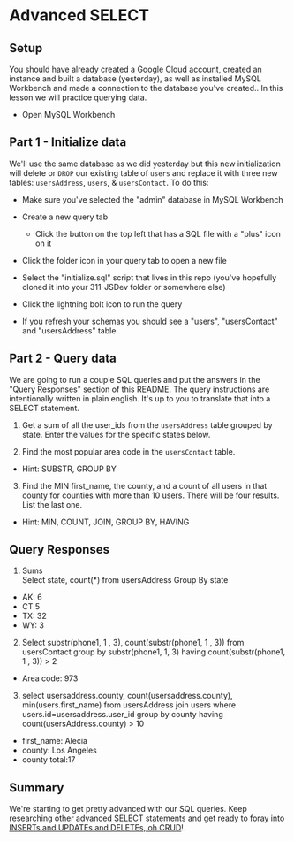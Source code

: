 # Advanced SELECT

## Setup

You should have already created a Google Cloud account, created an instance and built a database (yesterday), as well as installed MySQL Workbench and made a connection to the database you've created.. In this lesson we will practice querying data.

* Open MySQL Workbench

## Part 1 - Initialize data

We'll use the same database as we did yesterday but this new initialization will delete or `DROP` our existing table of `users` and replace it with three new tables: `usersAddress`, `users`, & `usersContact`. To do this:

* Make sure you've selected the "admin" database in MySQL Workbench

* Create a new query tab
  * Click the button on the top left that has a SQL file with a "plus" icon on it

* Click the folder icon in your query tab to open a new file

* Select the "initialize.sql" script that lives in this repo (you've hopefully cloned it into your 311-JSDev folder or somewhere else)

* Click the lightning bolt icon to run the query

* If you refresh your schemas you should see a "users", "usersContact" and "usersAddress" table

## Part 2 - Query data

We are going to run a couple SQL queries and put the answers in the "Query Responses" section of this README. The query instructions are intentionally written in plain english. It's up to you to translate that into a SELECT statement.

1. Get a sum of all the user_ids from the `usersAddress` table grouped by state. Enter the values for the specific states below.

2. Find the most popular area code in the `usersContact` table. 
  * Hint: SUBSTR, GROUP BY

3. Find the MIN first_name, the county, and a count of all users in that county for counties with more than 10 users. There will be four results. List the last one. 
  * Hint: MIN, COUNT, JOIN, GROUP BY, HAVING


## Query Responses

1. Sums  
Select  state, count(*) from usersAddress Group By state
  * AK: 6
  * CT 5
  * TX: 32
  * WY: 3

2. Select substr(phone1, 1 , 3), count(substr(phone1, 1 , 3))  from usersContact group by substr(phone1, 1, 3) having count(substr(phone1, 1 , 3)) > 2
  * Area code: 973

3. select usersaddress.county, count(usersaddress.county), min(users.first_name) from usersAddress join users where users.id=usersaddress.user_id group by county having count(usersAddress.county) > 10
  * first_name: Alecia
  * county: Los Angeles
  * county total:17


## Summary

We're starting to get pretty advanced with our SQL queries. Keep researching other advanced SELECT statements and get ready to foray into [INSERTs and UPDATEs and DELETEs, oh CRUD](https://www.youtube.com/watch?v=-HrfbV16-FQ)!.
